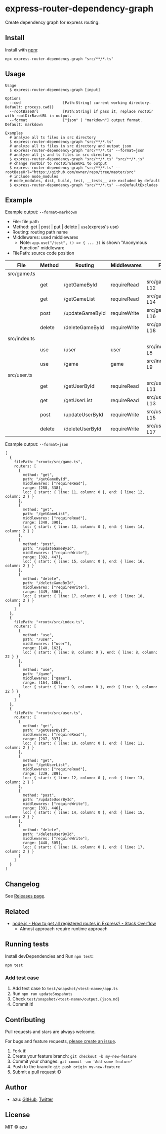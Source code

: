 # express-router-dependency-graph

Create dependency graph for express routing.

## Install

Install with [npm](https://www.npmjs.com/):

    npx express-router-dependency-graph "src/**/*.ts"

## Usage

    Usage
      $ express-router-dependency-graph [input]
 
    Options
      --cwd                   [Path:String] current working directory. Default: process.cwd()
      --rootBaseUrl           [Path:String] if pass it, replace rootDir with rootDirBaseURL in output.
      --format                ["json" | "markdown"] output format. Default: markdown

    Examples
      # analyze all ts files in src directory
      $ express-router-dependency-graph "src/**/*.ts"
      # analyze all ts files in src directory and output json
      $ express-router-dependency-graph "src/**/*.ts" --format=json
      # analyze all js and ts files in src directory
      $ express-router-dependency-graph "src/**/*.ts" "src/**/*.js"
      # change rootDir to rootDirBaseURL to output
      $ express-router-dependency-graph "src/**/*.ts" --rootBaseUrl="https://github.com/owner/repo/tree/master/src"
      # include node_modules
      # node_modules, dist, build, test, __tests__ are excluded by default
      $ express-router-dependency-graph "src/**/*.ts" --noDefaultExcludes

## Example

Example output: `--format=markdown`

- File: file path
- Method: get | post | put | delete | `use`(express's use)
- Routing: routing path name
- Middlewares: used middlewares
  - Note: `app.use("/test", () => { ... })` is shown "Anonymous Function" middleware
- FilePath: source code position

| File         | Method | Routing         | Middlewares  | FilePath            |
| ------------ | ------ | --------------- | ------------ |---------------------|
| src/game.ts  |        |                 |              |                     |
|              | get    | /getGameById    | requireRead  | src/game.ts#L11-L12 |
|              | get    | /getGameList    | requireRead  | src/game.ts#L13-L14 |
|              | post   | /updateGameById | requireWrite | src/game.ts#L15-L16 |
|              | delete | /deleteGameById | requireWrite | src/game.ts#L17-L18 |
| src/index.ts |        |                 |              |                     |
|              | use    | /user           | user         | src/index.ts#L8-L8  |
|              | use    | /game           | game         | src/index.ts#L9-L9  |
| src/user.ts  |        |                 |              |                     |
|              | get    | /getUserById    | requireRead  | src/user.ts#L10-L11 |
|              | get    | /getUserList    | requireRead  | src/user.ts#L12-L13 |
|              | post   | /updateUserById | requireWrite | src/user.ts#L14-L15 |
|              | delete | /deleteUserById | requireWrite | src/user.ts#L16-L17 |`

Example output: `--format=json`

```json5
[
  {
    filePath: "<root>/src/game.ts",
    routers: [
      {
        method: "get",
        path: "/getGameById",
        middlewares: ["requireRead"],
        range: [288, 338],
        loc: { start: { line: 11, column: 0 }, end: { line: 12, column: 2 } }
      },
      {
        method: "get",
        path: "/getGameList",
        middlewares: ["requireRead"],
        range: [340, 390],
        loc: { start: { line: 13, column: 0 }, end: { line: 14, column: 2 } }
      },
      {
        method: "post",
        path: "/updateGameById",
        middlewares: ["requireWrite"],
        range: [392, 447],
        loc: { start: { line: 15, column: 0 }, end: { line: 16, column: 2 } }
      },
      {
        method: "delete",
        path: "/deleteGameById",
        middlewares: ["requireWrite"],
        range: [449, 506],
        loc: { start: { line: 17, column: 0 }, end: { line: 18, column: 2 } }
      }
    ]
  },
  {
    filePath: "<root>/src/index.ts",
    routers: [
      {
        method: "use",
        path: "/user",
        middlewares: ["user"],
        range: [140, 162],
        loc: { start: { line: 8, column: 0 }, end: { line: 8, column: 22 } }
      },
      {
        method: "use",
        path: "/game",
        middlewares: ["game"],
        range: [164, 186],
        loc: { start: { line: 9, column: 0 }, end: { line: 9, column: 22 } }
      }
    ]
  },
  {
    filePath: "<root>/src/user.ts",
    routers: [
      {
        method: "get",
        path: "/getUserById",
        middlewares: ["requireRead"],
        range: [287, 337],
        loc: { start: { line: 10, column: 0 }, end: { line: 11, column: 2 } }
      },
      {
        method: "get",
        path: "/getUserList",
        middlewares: ["requireRead"],
        range: [339, 389],
        loc: { start: { line: 12, column: 0 }, end: { line: 13, column: 2 } }
      },
      {
        method: "post",
        path: "/updateUserById",
        middlewares: ["requireWrite"],
        range: [391, 446],
        loc: { start: { line: 14, column: 0 }, end: { line: 15, column: 2 } }
      },
      {
        method: "delete",
        path: "/deleteUserById",
        middlewares: ["requireWrite"],
        range: [448, 505],
        loc: { start: { line: 16, column: 0 }, end: { line: 17, column: 2 } }
      }
    ]
  }
]
```

## Changelog

See [Releases page](https://github.com/azu/express-router-dependency-graph/releases).

## Related

- [node.js - How to get all registered routes in Express? - Stack Overflow](https://stackoverflow.com/questions/14934452/how-to-get-all-registered-routes-in-express)
    - Almost approach require runtime approach

## Running tests

Install devDependencies and Run `npm test`:

    npm test

### Add test case

1. Add test case to `test/snapshot/<test-name>/app.ts`
2. Run `npm run updateSnspahots`
3. Check `test/snapshot/<test-name>/output.{json,md}`
4. Commit it!

## Contributing

Pull requests and stars are always welcome.

For bugs and feature requests, [please create an issue](https://github.com/azu/express-router-dependency-graph/issues).

1. Fork it!
2. Create your feature branch: `git checkout -b my-new-feature`
3. Commit your changes: `git commit -am 'Add some feature'`
4. Push to the branch: `git push origin my-new-feature`
5. Submit a pull request :D

## Author

- azu: [GitHub](https://github.com/azu), [Twitter](https://twitter.com/azu_re)

## License

MIT © azu
